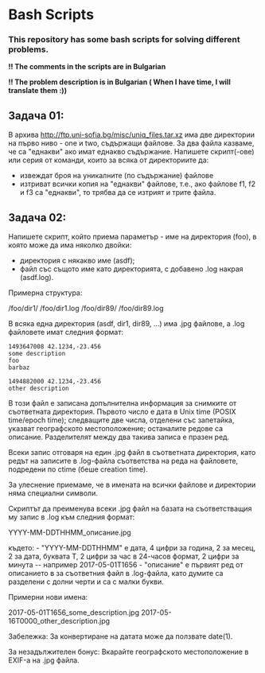 # Bash Scripts

### This repository has some bash scripts for solving different problems.

**!! The comments in the scripts are in Bulgarian**

**!! The problem description is in Bulgarian ( When I have time, I will translate them :))**

## Задача 01:

В архива http://ftp.uni-sofia.bg/misc/uniq_files.tar.xz има две директории на първо ниво - one и two, съдържащи файлове. За два файла казваме, че са "еднакви" ако имат еднакво съдържание. Напишете скрипт(-ове) или серия от команди, които за всяка от директориите да:
- извеждат броя на уникалните (по съдържание) файлове
- изтриват всички копия на "еднакви" файлове, т.е., ако файлове f1, f2 и f3 са "еднакви", то трябва да се изтрият и трите файла.

## Задача 02:

Напишете скрипт, който приема параметър - име на директория (foo), в която може да има няколко двойки:
- директория с някакво име (asdf);
- файл със същото име като директорията, с добавено .log накрая (asdf.log).

Примерна структура:

/foo/dir1/
/foo/dir1.log
/foo/dir89/
/foo/dir89.log

В всяка една директория (asdf, dir1, dir89, ...) има .jpg файлове, а .log файловете имат следния формат:
```
1493647008 42.1234,-23.456
some description
foo
barbaz

1494882000 42.1234,-23.456
other description
```

В този файл е записана допълнителна информация за снимките от съответната директория. Първото число е дата в Unix time (POSIX time/epoch time); следващите две числа, отделени със запетайка, указват географското местоположение; останалите редове са описание. Разделителят между два такива записа е празен ред.

Всеки запис отговаря на един .jpg файл в съответната директория, като редът на записите в .log-файла съответства на реда на файловете, подредени по ctime (беше creation time).

За улеснение приемаме, че в имената на всички файлове и директории няма специални символи.

Скриптът да преименува всеки .jpg файл на базата на съответстващия му запис в .log към следния формат:

YYYY-MM-DDTHHMM_описание.jpg

където:
    - "YYYY-MM-DDTHHMM" е дата, 4 цифри за година, 2 за месец, 2 за дата, буквата T, 2 цифри за час в 24-часов формат, 2 цифри за минута -- например 2017-05-01T1656
    - "описание" e първият ред от описанието в за съответния файл в .log-файла, като думите са разделени с долни черти и са с малки букви.

Примерни нови имена:

2017-05-01T1656_some_description.jpg
2017-05-16T0000_other_description.jpg

Забележка: За конвертиране на датата може да ползвате date(1).

За незадължителен бонус: Вкарайте географското местоположение в EXIF-а на .jpg файла.





